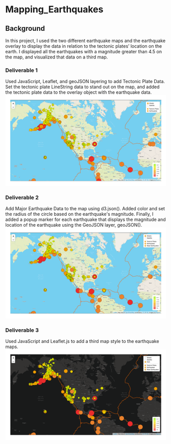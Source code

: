 # Mapping_Earthquakes

## Background 
In this project, I used the two different earthquake maps and the earthquake overlay to display the data in relation to the tectonic plates’ location on the earth.  I displayed all the earthquakes with a magnitude greater than 4.5 on the map, and visualized that data on a third map.

### Deliverable 1
Used JavaScript, Leaflet, and geoJSON layering to add Tectonic Plate Data. Set the tectonic plate LineString data to stand out on the map, and added the tectonic plate data to the overlay object with the earthquake data.
![d1](images/d1.png)

### Deliverable 2
Add Major Earthquake Data to the map using d3.json(). Added color and set the radius of the circle based on the earthquake's magnitude. Finally, I added a popup marker for each earthquake that displays the magnitude and location of the earthquake using the GeoJSON layer, geoJSON().
![d2](images/d2.png)


### Deliverable 3
Used JavaScript and Leaflet.js to add a third map style to the earthquake maps.
![d3](images/d3.png)

